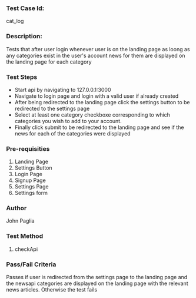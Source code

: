 ### Test Case Id: 
cat_log

### Description:
Tests that after user login whenever user is on 
the landing page as loong as any categories exist in the user's account news for them are displayed on the landing page for each category

### Test Steps 
- Start api by navigating to 127.0.0.1:3000
- Navigate to login page and login with a valid user if already created
- After being redirected to the landing page click
the settings button to be redirected to the settings page
- Select at least one category checkboxe corresponding to which categories you wish to add to your account.
- Finally click submit to be redirected to the landing page and see if the news for each of the categories were displayed

### Pre-requisities
1. Landing Page
2. Settings Button 
3. Login Page
4. Signup Page
5. Settings Page
6. Settings form

### Author
John Paglia

### Test Method
1. checkApi

### Pass/Fail Criteria
Passes if user is redirected from the settings page to the landing page
and the newsapi categories are displayed on the landing page with the relevant 
news articles. Otherwise the test fails